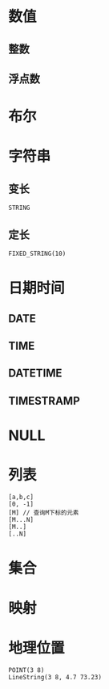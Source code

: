 # 数值
## 整数
## 浮点数

# 布尔

# 字符串
## 变长
```
STRING
```
## 定长
```
FIXED_STRING(10)
```

# 日期时间
## DATE
## TIME
## DATETIME
## TIMESTRAMP

# NULL

# 列表
```
[a,b,c]
[0, -1]
[M] // 查询M下标的元素
[M...N]
[M..]
[..N]
```

# 集合

# 映射

# 地理位置
```
POINT(3 8)
LineString(3 8, 4.7 73.23)

```